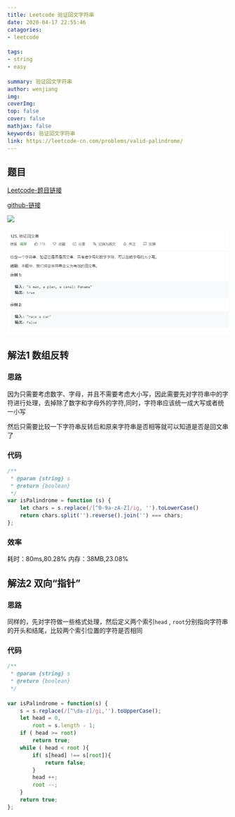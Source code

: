 ```yaml
---
title: Leetcode 验证回文字符串
date: 2020-04-17 22:55:46 
catagories: 
- leetcode

tags: 
- string
- easy

summary: 验证回文字符串
author: wenjiang
img: 
coverImg: 
top: false
cover: false
mathjax: false
keywords: 验证回文字符串
link: https://leetcode-cn.com/problems/valid-palindrome/
---
```


## 题目

[Leetcode-题目链接](https://leetcode-cn.com/problems/valid-palindrome/)   

[github-链接](https://github.com/WenJiang99/leetcode/tree/master/String/isPalindrome)

![](./problem.png)   
<!-- ![](https://raw.githubusercontent.com/WenJiang99/leetcode/master/String/isPalindrome/problem.png)    -->
![](./readme/problem.png)

## 解法1 数组反转

### 思路

因为只需要考虑数字、字母，并且不需要考虑大小写，因此需要先对字符串中的字符进行处理，去掉除了数字和字母外的字符,同时，字符串应该统一成大写或者统一小写

然后只需要比较一下字符串反转后和原来字符串是否相等就可以知道是否是回文串了

### 代码
```js 
/**
 * @param {string} s
 * @return {boolean}
 */
var isPalindrome = function (s) {
    let chars = s.replace(/[^0-9a-zA-Z]/ig, '').toLowerCase()
    return chars.split('').reverse().join('') === chars;
};

```

### 效率
耗时：80ms,80.28%
内存：38MB,23.08%

## 解法2 双向“指针”

### 思路

同样的，先对字符做一些格式处理，然后定义两个索引`head` , `root`分别指向字符串的开头和结尾，比较两个索引位置的字符是否相同

### 代码
```js 
/**
 * @param {string} s
 * @return {boolean}
 */

var isPalindrome = function(s) {
    s = s.replace(/[^\da-z]/gi,'').toUpperCase();
    let head = 0,
        root = s.length - 1;
    if ( head >= root)
        return true;
    while ( head < root ){
        if( s[head] !== s[root]){         
            return false;
        }
        head ++;
        root --;
    }
    return true;
};

```

